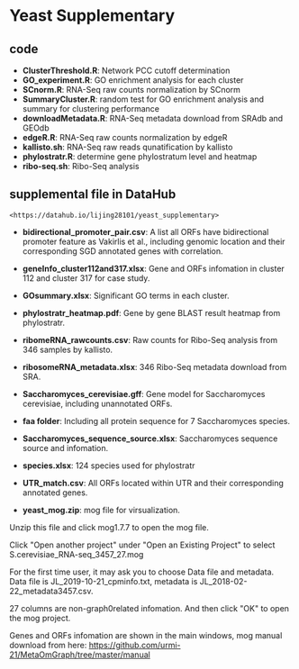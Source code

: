# Yeast Supplementary

## code

   - **ClusterThreshold.R**:  Network PCC cutoff determination
   - **GO_experiment.R**: GO enrichment analysis for each cluster
   - **SCnorm.R**: RNA-Seq raw counts normalization by SCnorm
   - **SummaryCluster.R**: random test for GO enrichment analysis and summary for clustering performance
   - **downloadMetadata.R**: RNA-Seq metadata download from SRAdb and GEOdb
   - **edgeR.R**: RNA-Seq raw counts normalization by edgeR
   - **kallisto.sh**: RNA-Seq raw reads qunatification by kallisto
   - **phylostratr.R**: determine gene phylostratum level and heatmap
   - **ribo-seq.sh**: Ribo-Seq analysis
   
 ## supplemental file in DataHub
 
    <https://datahub.io/lijing28101/yeast_supplementary>
 
 - **bidirectional_promoter_pair.csv**:
A list all ORFs have bidirectional promoter feature as Vakirlis et al., including genomic location and their corresponding SGD annotated genes with correlation.

 - **geneInfo_cluster112and317.xlsx**:
Gene and ORFs infomation in cluster 112 and cluster 317 for case study.

 - **GOsummary.xlsx**:
Significant GO terms in each cluster. 

 - **phylostratr_heatmap.pdf**:
Gene by gene BLAST result heatmap from phylostratr.

 - **ribomeRNA_rawcounts.csv**:
Raw counts for Ribo-Seq analysis from 346 samples by kallisto.

 - **ribosomeRNA_metadata.xlsx**:
346 Ribo-Seq metadata download from SRA.

 - **Saccharomyces_cerevisiae.gff**:
Gene model for Saccharomyces cerevisiae, including unannotated ORFs.

 - **faa folder**:
Including all protein sequence for 7 Saccharomyces species.

 - **Saccharomyces_sequence_source.xlsx**:
Saccharomyces sequence source and infomation.

 - **species.xlsx**:
124 species used for phylostratr

 - **UTR_match.csv**:
All ORFs located within UTR and their corresponding annotated genes.

 - **yeast_mog.zip**:
mog file for virsualization. 

  Unzip this file and click mog1.7.7 to open the mog file.

  Click  "Open another project" under "Open an Existing Project" to select S.cerevisiae_RNA-seq_3457_27.mog

  For the first time user, it may ask you to choose Data file and metadata. Data file is JL_2019-10-21_cpminfo.txt, metadata is JL_2018-02-22_metadata3457.csv. 

  27 columns are non-graph0related infomation. And then click "OK" to open the mog project.

  Genes and ORFs infomation are shown in the main windows, mog manual download from here: https://github.com/urmi-21/MetaOmGraph/tree/master/manual

 
